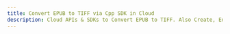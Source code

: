 ---title: Convert EPUB to TIFF via Cpp SDK in Clouddescription: Cloud APIs & SDKs to Convert EPUB to TIFF. Also Create, Edit & Render Microsoft Word & OpenOffice documents in the Cloud.---